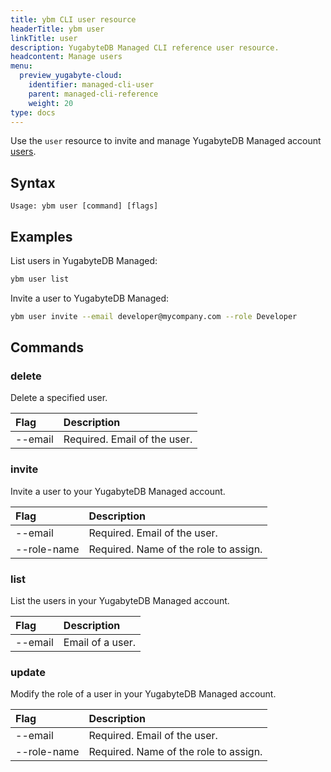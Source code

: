 ```yaml
---
title: ybm CLI user resource
headerTitle: ybm user
linkTitle: user
description: YugabyteDB Managed CLI reference user resource.
headcontent: Manage users
menu:
  preview_yugabyte-cloud:
    identifier: managed-cli-user
    parent: managed-cli-reference
    weight: 20
type: docs
---
```


Use the `user` resource to invite and manage YugabyteDB Managed account [users](../../../../managed-security/manage-access/).

## Syntax

```text
Usage: ybm user [command] [flags]
```

## Examples

List users in YugabyteDB Managed:

```sh
ybm user list
```

Invite a user to YugabyteDB Managed:

```sh
ybm user invite --email developer@mycompany.com --role Developer
```

## Commands

### delete

Delete a specified user.

| Flag | Description |
| :--- | :--- |
| --email | Required. Email of the user. |

### invite

Invite a user to your YugabyteDB Managed account.

| Flag | Description |
| :--- | :--- |
| --email | Required. Email of the user. |
| --role-name | Required. Name of the role to assign. |

### list

List the users in your YugabyteDB Managed account.

| Flag | Description |
| :--- | :--- |
| --email | Email of a user. |

### update

Modify the role of a user in your YugabyteDB Managed account.

| Flag | Description |
| :--- | :--- |
| --email | Required. Email of the user. |
| --role-name | Required. Name of the role to assign. |
